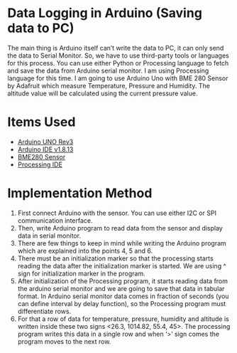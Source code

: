 # Data Logging in Arduino (Saving data to PC)

The main thing is Arduino itself can’t write the data to PC, it can only send the data to Serial Monitor. So, we have to use third-party tools or languages for this process. You can use either Python or Processing language to fetch and save the data from Arduino serial monitor. I am using Processing language for this time. I am going to use Arduino Uno with BME 280 Sensor by Adafruit which measure Temperature, Pressure and Humidity. The altitude value will be calculated using the current pressure value.

# Items Used

- [Arduino UNO Rev3](https://store.arduino.cc/usa/arduino-uno-rev3)
- [Arduino IDE v1.8.13](https://www.arduino.cc/en/software)
- [BME280 Sensor](https://www.adafruit.com/product/2652)
- [Processing IDE](https://processing.org/reference/environment/)

# Implementation Method

1. First connect Arduino with the sensor. You can use either I2C or SPI communication interface.
2. Then, write Arduino program to read data from the sensor and display data in serial monitor.
3. There are few things to keep in mind while writing the Arduino program which are explained into the points 4, 5 and 6.
4. There must be an initialization marker so that the processing starts reading the data after the initialization marker is started. We are using  ^ sign for initialization marker in the program.
5. After initialization of the Processing program, it starts reading data from the arduino serial monitor and we are going to save that data in tabular format. In Arduino serial monitor data comes in fraction of seconds (you can define interval by delay function), so the Processing program must differentiate rows.
6. For that a row of data for temperature, pressure, humidity and altitude is written inside these two signs <26.3, 1014.82, 55.4, 45>. The processing program writes this data in a single row and when ‘>’ sign comes the program moves to the next row. 
